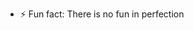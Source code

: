 - ⚡ Fun fact: There is no fun in perfection
<!---
HritwikSharma/HritwikSharma is a ✨ special ✨ repository because its `README.md` (this file) appears on your GitHub profile.
You can click the Preview link to take a look at your changes.
--->
